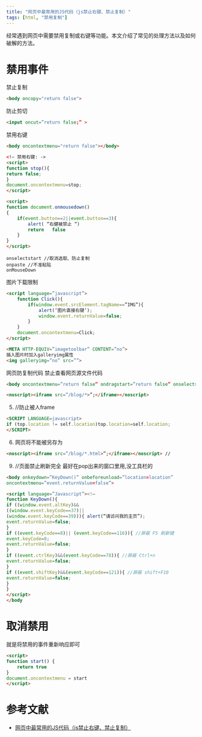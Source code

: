 ```yaml
---
title: "网页中最常用的JS代码（js禁止右键、禁止复制）" 
tags: [html, "禁用复制"]
---
```


经常遇到网页中需要禁用复制或右键等功能。本文介绍了常见的处理方法以及如何破解的方法。

# 禁用事件

禁止复制
```html
<body oncopy="return false">  
```

防止剪切
```html
<input oncut=”return false;” >
```
禁用右键
```html
<body oncontextmenu="return false"></body>
```

```html
<!– 禁用右键: ->
<script>
function stop(){
return false;
}
document.oncontextmenu=stop;
</script>
```

```html
<script>
function document.onmousedown()
{
    if(event.button==2||event.button==3){
        alert( “右健被禁止 “)
        return   false
    }
}
</script>
```

```
onselectstart //取消选取、防止复制
onpaste //不准粘贴
onMouseDown
```

图片下载限制
```html
<script language=”javascript”>
    function Click(){
        if(window.event.srcElement.tagName==”IMG”){
            alert(‘图片直接右键’);
            window.event.returnValue=false;
        }
    }
    document.oncontextmenu=Click;
</script>

<META HTTP-EQUIV=”imagetoolbar” CONTENT=”no”>  
插入图片时加入galleryimg属性
<img galleryimg=”no” src=””>
```


网页防复制代码 禁止查看网页源文件代码

```html
<body oncontextmenu=”return false” ondragstart=”return false” onselectstart =”return false” onselect=”document.selection.empty()” oncopy=”document.selection.empty()” onbeforecopy=”return false” onmouseup=”document.selection.empty()”>

<noscript><iframe src=”/blog/*>”;</iframe></noscript>
```

5. //防止被人frame
```html
<SCRIPT LANGUAGE=javascript>
if (top.location != self.location)top.location=self.location;
</SCRIPT>
```
6. 网页将不能被另存为
```html
<noscript><iframe src=”/blog/*.html>”;</iframe></noscript> //
```

9. //页面禁止刷新完全
最好在pop出来的窗口里用,没工具栏的
```html
<body onkeydown=”KeyDown()” onbeforeunload=”location=location”
oncontextmenu=”event.returnValue=false”>

<script language=”Javascript”><!–
function KeyDown(){
if ((window.event.altKey)&&
((window.event.keyCode==37)||
(window.event.keyCode==39))){ alert(“请访问我的主页”);
event.returnValue=false;
}
if ((event.keyCode==8)|| (event.keyCode==116)){ //屏蔽 F5 刷新键
event.keyCode=0;
event.returnValue=false;
}
if ((event.ctrlKey)&&(event.keyCode==78)){ //屏蔽 Ctrl+n
event.returnValue=false;
}
if ((event.shiftKey)&&(event.keyCode==121)){ //屏蔽 shift+F10
event.returnValue=false;
}
}
</script>
</body
```

# 取消禁用
就是将禁用的事件重新响应即可
```html
<script>
function start() {
    return true
}
document.oncontextmenu = start
</script>
```
# 参考文献

- [网页中最常用的JS代码（js禁止右键、禁止复制）](https://blog.csdn.net/Lpandeng/article/details/53586913)
